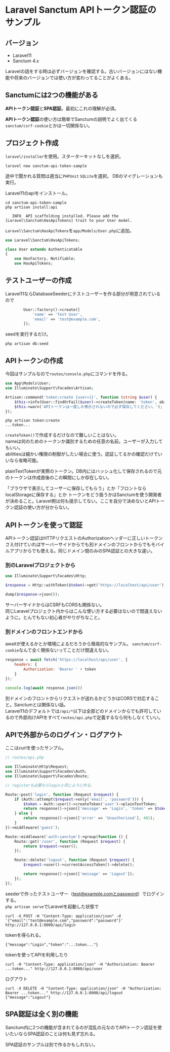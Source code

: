 # Laravel Sanctum APIトークン認証のサンプル

## バージョン
- Laravel11
- Sanctum 4.x

Laravelの話をする時は必ずバージョンを確認する。古いバージョンにはない機能や将来のバージョンでは使い方が変わってることがよくある。

## Sanctumには2つの機能がある
**APIトークン認証**と**SPA認証**。最初にこれの理解が必須。

**APIトークン認証**の使い方は簡単でSanctumの説明でよく出てくる`sanctum/csrf-cookie`とかは一切関係ない。

## プロジェクト作成
`laravel/installer`を使用。スターターキットなしを選択。
```shell
laravel new sanctum-api-token-sample
```
途中で聞かれる質問は適当に`PHPUnit` `SQLite`を選択。
DBのマイグレーションも実行。

Laravel11のapiをインストール。
```shell
cd sanctum-api-token-sample
php artisan install:api
```

```shell
   INFO  API scaffolding installed. Please add the [Laravel\Sanctum\HasApiTokens] trait to your User model.
```
`Laravel\Sanctum\HasApiTokens`を`app/Models/User.php`に追加。
```php
use Laravel\Sanctum\HasApiTokens;

class User extends Authenticatable
{
    use HasFactory, Notifiable;
    use HasApiTokens;
```

## テストユーザーの作成
Laravel11ならDatabaseSeederにテストユーザーを作る部分が用意されているので
```php
        User::factory()->create([
            'name' => 'Test User',
            'email' => 'test@example.com',
        ]);
```
seedを実行するだけ。
```shell
php artisan db:seed
```

## APIトークンの作成
今回はサンプルなので`routes/console.php`にコマンドを作る。

```php
use App\Models\User;
use Illuminate\Support\Facades\Artisan;

Artisan::command('token:create {user=1}', function (string $user) {
    $this->info(User::findOrFail($user)->createToken(name: 'token', abilities: ['admin'])->plainTextToken);
    $this->warn('APIトークンは一度しか表示されないので必ず保存してください。');
});
```

```shell
php artisan token:create
...token...
```

`createToken()`で作成するだけなので難しいことはない。  
nameは何のためのトークンか識別するための任意の名前。ユーザーが入力してもいい。  
abilitiesは細かい権限の制御がしたい場合に使う。認証してるかの確認だけでいいなら省略可能。

plainTextTokenが実際のトークン。DB内にはハッシュ化して保存されるので元のトークンは作成直後のこの瞬間にしか存在しない。

「ブラウザで表示してユーザーに保存してもらう」とか「フロントならlocalStorageに保存する」とか
トークンをどう扱うかはSanctumを使う開発者が決めること。Laravel側は何も提示してない。ここを自分で決めないとAPIトークン認証の使い方が分からない。

## APIトークンを使って認証
APIトークン認証はHTTPリクエストのAuthorizationヘッダーに正しいトークンさえ付けていればサーバーサイドからでも別ドメインのフロントからでもモバイルアプリからでも使える。同じドメイン間のみのSPA認証との大きな違い。

### 別のLaravelプロジェクトから
```php
use Illuminate\Support\Facades\Http;

$response = Http::withToken($token)->get('https://localhost/api/user');

dump($response->json());
```

サーバーサイドからはCSRFもCORSも関係ない。  
同じLaravelプロジェクト内からはこんな使い方する必要はないので間違えないように。とんでもない初心者がやりがちなこと。

### 別ドメインのフロントエンドから
awaitが使えるかとか環境によるだろうから簡易的なサンプル。
`sanctum/csrf-cookie`なんて全く関係ないってことだけ間違えない。

```js
response = await fetch('https://localhost/api/user', {
    headers: {
        Authorization: 'Bearer ' + token
    }
});

console.log(await response.json())
```

別ドメインのフロントからリクエストが送れるかどうかはCORSで対応すること。Sanctumとは関係ない話。  
Laravel11のデフォルトでは`/api/*`以下は全部どのドメインからでも許可しているので外部向けAPIをすべて`routes/api.php`で定義するなら何もしなくていい。

## APIで外部からのログイン・ログアウト
ここはcurlを使ったサンプル。

```php
// routes/api.php

use Illuminate\Http\Request;
use Illuminate\Support\Facades\Auth;
use Illuminate\Support\Facades\Route;

// registerも必要ならloginと同じように作る。

Route::post('login', function (Request $request) {
    if (Auth::attempt($request->only('email', 'password'))) {
        $token = Auth::user()->createToken('user')->plainTextToken;
        return response()->json(['message' => 'Login', 'token' => $token]);
    } else {
        return response()->json(['error' => 'Unauthorized'], 401);
    }
})->middleware('guest');

Route::middleware('auth:sanctum')->group(function () {
    Route::get('/user', function (Request $request) {
        return $request->user();
    });

    Route::delete('logout', function (Request $request) {
        $request->user()->currentAccessToken()->delete();

        return response()->json(['message' => 'Logout']);
    });
});
```

seederで作ったテストユーザー（test@example.comとpassword）でログインする。  
`php artisan serve`でLaravelを起動した状態で

```shell
curl -X POST -H "Content-Type: application/json" -d '{"email":"test@example.com","password":"password"}' http://127.0.0.1:8000/api/login
```
tokenを得られる。
```shell
{"message":"Login","token":"...token..."}
```
tokenを使ってAPIを利用したり
```shell
curl -H "Content-Type: application/json" -H "Authorization: Bearer ...token..." http://127.0.0.1:8000/api/user
```
ログアウト
```shell
curl -X DELETE -H "Content-Type: application/json" -H "Authorization: Bearer ...token..." http://127.0.0.1:8000/api/logout
{"message":"Logout"}
```

## SPA認証は全く別の機能
Sanctum内に2つの機能が含まれてるのが混乱の元なのでAPIトークン認証を使いたいならSPA認証のことは何も見ず忘れる。

SPA認証のサンプルは別で作るかもしれない。
